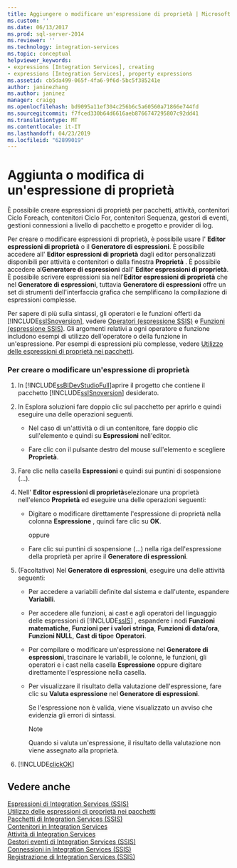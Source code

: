 ```yaml
---
title: Aggiungere o modificare un'espressione di proprietà | Microsoft Docs
ms.custom: ''
ms.date: 06/13/2017
ms.prod: sql-server-2014
ms.reviewer: ''
ms.technology: integration-services
ms.topic: conceptual
helpviewer_keywords:
- expressions [Integration Services], creating
- expressions [Integration Services], property expressions
ms.assetid: cb5da499-065f-4fa6-9f6d-5bc5f385241e
author: janinezhang
ms.author: janinez
manager: craigg
ms.openlocfilehash: bd9095a11ef304c256b6c5a60560a71866e744fd
ms.sourcegitcommit: f7fced330b64d6616aeb8766747295807c92dd41
ms.translationtype: MT
ms.contentlocale: it-IT
ms.lasthandoff: 04/23/2019
ms.locfileid: "62899019"
---
```

# <a name="add-or-change-a-property-expression"></a>Aggiunta o modifica di un'espressione di proprietà
  È possibile creare espressioni di proprietà per pacchetti, attività, contenitori Ciclo Foreach, contenitori Ciclo For, contenitori Sequenza, gestori di eventi, gestioni connessioni a livello di pacchetto e progetto e provider di log.  
  
 Per creare o modificare espressioni di proprietà, è possibile usare l' **Editor espressioni di proprietà** o il **Generatore di espressioni**. È possibile accedere all' **Editor espressioni di proprietà** dagli editor personalizzati disponibili per attività e contenitori o dalla finestra **Proprietà** . È possibile accedere al**Generatore di espressioni** dall' **Editor espressioni di proprietà**. È possibile scrivere espressioni sia nell'**Editor espressioni di proprietà** che nel **Generatore di espressioni**, tuttavia **Generatore di espressioni** offre un set di strumenti dell'interfaccia grafica che semplificano la compilazione di espressioni complesse.  
  
 Per sapere di più sulla sintassi, gli operatori e le funzioni offerti da [!INCLUDE[ssISnoversion](../../includes/ssisnoversion-md.md)], vedere [Operatori &#40;espressione SSIS&#41;](operators-ssis-expression.md) e [Funzioni &#40;espressione SSIS&#41;](functions-ssis-expression.md). Gli argomenti relativi a ogni operatore e funzione includono esempi di utilizzo dell'operatore o della funzione in un'espressione. Per esempi di espressioni più complesse, vedere [Utilizzo delle espressioni di proprietà nei pacchetti](use-property-expressions-in-packages.md).  
  
### <a name="to-create-or-change-a-property-expression"></a>Per creare o modificare un'espressione di proprietà  
  
1.  In [!INCLUDE[ssBIDevStudioFull](../../includes/ssbidevstudiofull-md.md)]aprire il progetto che contiene il pacchetto [!INCLUDE[ssISnoversion](../../includes/ssisnoversion-md.md)] desiderato.  
  
2.  In Esplora soluzioni fare doppio clic sul pacchetto per aprirlo e quindi eseguire una delle operazioni seguenti.  
  
    -   Nel caso di un'attività o di un contenitore, fare doppio clic sull'elemento e quindi su **Espressioni** nell'editor.  
  
    -   Fare clic con il pulsante destro del mouse sull'elemento e scegliere **Proprietà**.  
  
3.  Fare clic nella casella **Espressioni** e quindi sui puntini di sospensione (...).  
  
4.  Nell' **Editor espressioni di proprietà**selezionare una proprietà nell'elenco **Proprietà** ed eseguire una delle operazioni seguenti:  
  
    -   Digitare o modificare direttamente l'espressione di proprietà nella colonna **Espressione** , quindi fare clic su **OK**.  
  
         oppure  
  
    -   Fare clic sui puntini di sospensione (...) nella riga dell'espressione della proprietà per aprire il **Generatore di espressioni**.  
  
5.  (Facoltativo) Nel **Generatore di espressioni**, eseguire una delle attività seguenti:  
  
    -   Per accedere a variabili definite dal sistema e dall'utente, espandere **Variabili**.  
  
    -   Per accedere alle funzioni, ai cast e agli operatori del linguaggio delle espressioni di [!INCLUDE[ssIS](../../includes/ssis-md.md)] , espandere i nodi **Funzioni matematiche**, **Funzioni per i valori stringa**, **Funzioni di data/ora**, **Funzioni NULL**, **Cast di tipo**e **Operatori**.  
  
    -   Per compilare o modificare un'espressione nel **Generatore di espressioni**, trascinare le variabili, le colonne, le funzioni, gli operatori e i cast nella casella **Espressione** oppure digitare direttamente l'espressione nella casella.  
  
    -   Per visualizzare il risultato della valutazione dell'espressione, fare clic su **Valuta espressione** nel **Generatore di espressioni**.  
  
         Se l'espressione non è valida, viene visualizzato un avviso che evidenzia gli errori di sintassi.  
  
        > [!NOTE]  
        >  Quando si valuta un'espressione, il risultato della valutazione non viene assegnato alla proprietà.  
  
6.  [!INCLUDE[clickOK](../../includes/clickok-md.md)]  
  
## <a name="see-also"></a>Vedere anche  
 [Espressioni di Integration Services &#40;SSIS&#41;](integration-services-ssis-expressions.md)   
 [Utilizzo delle espressioni di proprietà nei pacchetti](use-property-expressions-in-packages.md)   
 [Pacchetti di Integration Services &#40;SSIS&#41;](../integration-services-ssis-packages.md)   
 [Contenitori in Integration Services](../control-flow/integration-services-containers.md)   
 [Attività di Integration Services](../control-flow/integration-services-tasks.md)   
 [Gestori eventi di Integration Services &#40;SSIS&#41;](../integration-services-ssis-event-handlers.md)   
 [Connessioni in Integration Services &#40;SSIS&#41;](../connection-manager/integration-services-ssis-connections.md)   
 [Registrazione di Integration Services &#40;SSIS&#41;](../performance/integration-services-ssis-logging.md)  
  
  
